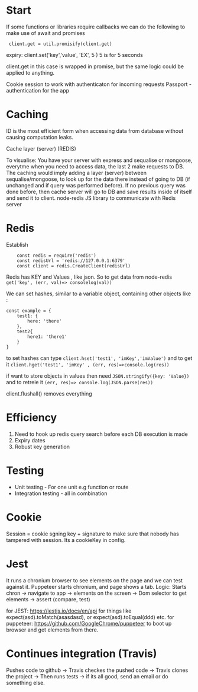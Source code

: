 # Start

If some functions or libraries require callbacks we can do the following to make use of await and promises

```
 client.get = util.promisify(client.get)
```

expiry: client.set('key','value', 'EX', 5 ) 5 is for 5 seconds

client.get in this case is wrapped in promise, but the same logic could be applied to anything.

Cookie session to work with authenticaton for incoming requests
Passport - authentication for the app

# Caching

ID is the most efficient form when accessing data from database without causing computation leaks.

Cache layer (server) (REDIS)

To visualise: You have your server with express and sequalise or mongoose, everytme when you need to access data, the last 2 make requests to DB. The caching would imply adding a layer (server) between sequalise/mongoose, to look up for the data there instead of going to DB (if unchanged and if query was performed before). If no previous query was done before, then cache server will go to DB and save results inside of itself and send it to client.
node-redis JS library to communicate with Redis server

# Redis

Establish

```
    const redis = require('redis')
    const redisUrl = 'redis://127.0.0.1:6379'
    const client = redis.CreateClient(redisUrl)
```

Redis has KEY and Values , like json. So to get data from node-redis `get('key', (err, val)=> consolelog(val))`

We can set hashes, similar to a variable object, containing other objects like :

```
const example = {
    test1: {
        here: 'there'
    },
    test2{
        here1: 'there1'
    }
}
```

to set hashes can type `client.hset('test1', 'imKey','imValue')` and to get it `client.hget('test1', 'imKey' , (err, res)=>console.log(res))`

if want to store objects in values then need `JSON.stringify({key: 'Value})` and to retreie it `(err, res)=> console.log(JSON.parse(res))`

client.flushall() removes everything

# Efficiency

1. Need to hook up redis query search before each DB execution is made
2. Expiry dates
3. Robust key generation

# Testing

- Unit testing - For one unit e.g function or route
- Integration testing - all in combination

# Cookie

Session = cookie sgning key + signature
to make sure that nobody has tampered with session. Its a cookieKey in config.

# Jest

It runs a chronium browser to see elements on the page and we can test against it. Puppeteer starts chronium, and page shows a tab.
Logic: Starts chron -> navigate to app -> elements on the screen -> Dom selector to get elements -> assert (compare, test)

for JEST: https://jestjs.io/docs/en/api
for things like expect(asd).toMatch(asasdasd), or expect(asd).toEqual(ddd) etc.
for puppeteer: https://github.com/GoogleChrome/puppeteer
to boot up browser and get elements from there.

# Continues integration (Travis)

Pushes code to github -> Travis checkes the pushed code -> Travis clones the project -> Then runs tests -> if its all good, send an email or do something else.
